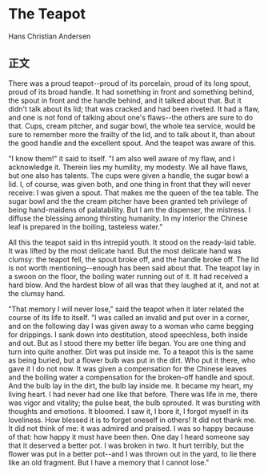 # The Teapot

Hans Christian Andersen

## 正文

There was a proud teapot--proud of its porcelain, proud of its long spout, proud of its broad handle. It had something in front and something behind, the spout in front and the handle behind, and it talked about that. But it didn't talk about its lid; that was cracked and had been riveted. It had a flaw, and one is not fond of talking about one's flaws--the others are sure to do that. Cups, cream pitcher, and sugar bowl, the whole tea service, would be sure to remember more the frailty of the lid, and to talk about it, than about the good handle and the excellent spout. And the teapot was aware of this.

"I know them!" it said to itself. "I am also well aware of my flaw, and I acknowledge it. Therein lies my humility, my modesty. We all have flaws, but one also has talents. The cups were given a handle, the sugar bowl a lid. I, of course, was given both, and one thing in front that they will never receive: I was given a spout. That makes me the queen of the tea table. The sugar bowl and the the cream pitcher have been granted teh privilege of being hand-maidens of palatability. But I am the dispenser, the mistress. I diffuse the blessing among thirsting humanity. In my interior the Chinese leaf is prepared in the boiling, tasteless water."

All this the teapot said in ths intrepid youth. It stood on the ready-laid table. It was lifted by the most delicate hand. But the most delicate hand was clumsy: the teapot fell, the spout broke off, and the handle broke off. The lid is not worth mentioning--enough has been said about that. The teapot lay in a swoon on the floor, the boiling water running out of it. It had received a hard blow. And the hardest blow of all was that they laughed at it, and not at the clumsy hand.

"That memory I will never lose," said the teapot when it later related the course of its life to itself. "I was called an invalid and put over in a corner, and on the following day I was given away to a woman who came begging for drippings. I sank down into destitution, stood speechless, both inside and out. But as I stood there my better life began. You are one thing and turn into quite another. Dirt was put inside me. To a teapot this is the same as being buried, but a flower bulb was put in the dirt. Who put it there, who gave it I do not now. It was given a compensation for the Chinese leaves and the boiling water a compensation for the broken-off handle and spout. And the bulb lay in the dirt, the bulb lay inside me. It became my heart, my living heart. I had never had one like that before. There was life in me, there was vigor and vitality; the pulse beat, the bulb sprouted. It was bursting with thoughts and emotions. It bloomed. I saw it, I bore it, I forgot myself in its loveliness. How blessed it is to forget oneself in others! It did not thank me. It did not think of me: it was admired and praised. I was so happy because of that: how happy it must have been then. One day I heard someone say that it deserved a better pot. I was broken in two. It hurt terribly, but the flower was put in a better pot--and I was thrown out in the yard, to lie there like an old fragment. But I have a memory that I cannot lose."
